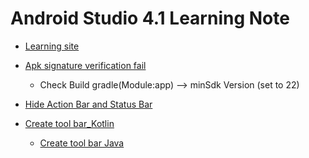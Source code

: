 ﻿# Android Studio 4.1 Learning Note
 * [Learning site](https://ithelp.ithome.com.tw/articles/10192437, "Link")

* [Apk signature verification fail](https://blog.csdn.net/hhyyqq/article/details/103180812, "Link")
  * Check Build gradle(Module:app) --> minSdk Version (set to 22)

* [Hide Action Bar and Status Bar](http://dog0416.blogspot.com/2018/04/android-hide-action-bar-and-status-bar.html, "Link") 

* [Create tool bar_Kotlin](https://ithelp.ithome.com.tw/articles/10193384, "Link")
  * [Create tool bar Java](https://www.ruyut.com/2018/12/android-studio-menu.html?showComment=1603942292977#c5629104492918506818, "Link")
